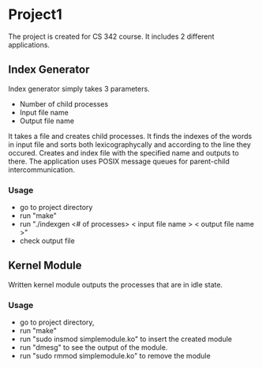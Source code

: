 # Project1
The project is created for CS 342 course. It includes 2 different applications.

## Index Generator
Index generator simply takes 3 parameters.
* Number of child processes
* Input file name
* Output file name

It takes a file and creates child processes. It finds the indexes of the words in input file and sorts both lexicographycally and according to the line they occured. Creates and index file with the specified name and outputs to there.
The application uses POSIX message queues for parent-child intercommunication.

### Usage
* go to project directory
* run "make"
* run "./indexgen <# of processes> < input file name > < output file name >"
* check output file

## Kernel Module
Written kernel module outputs the processes that are in idle state. 

### Usage

* go to project directory,
* run "make"
* run "sudo insmod simplemodule.ko" to insert the created module
* run "dmesg" to see the output of the module.
* run "sudo rmmod simplemodule.ko" to remove the module


